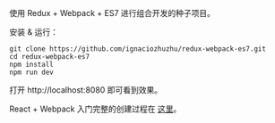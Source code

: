 
使用 Redux + Webpack + ES7 进行组合开发的种子项目。

安装 & 运行：

```
git clone https://github.com/ignaciozhuzhu/redux-webpack-es7.git
cd redux-webpack-es7
npm install
npm run dev
```

打开 http://localhost:8080 即可看到效果。

React + Webpack 入门完整的创建过程在 [这里][1]。


  [1]: https://github.com/huangtengfei/blog/issues/17
